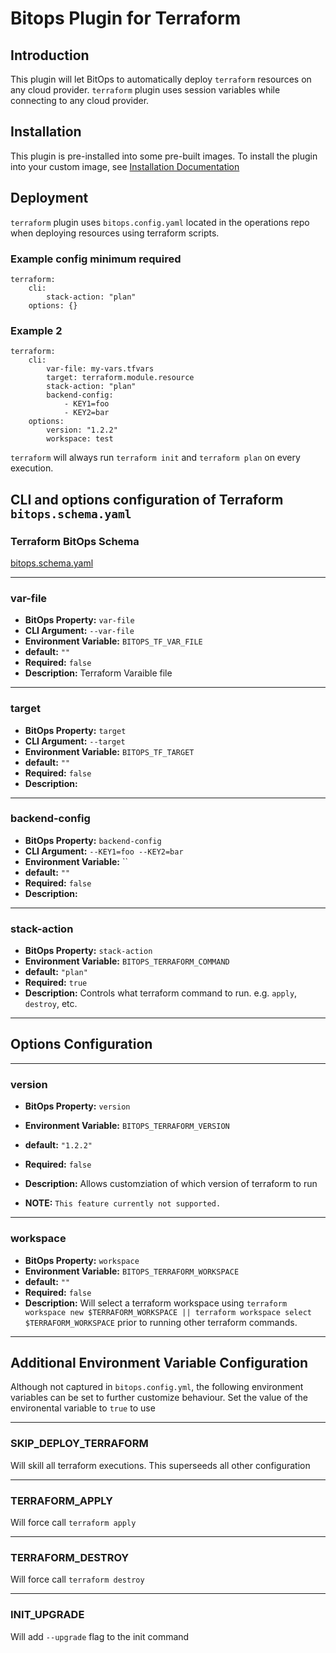# Bitops Plugin for Terraform

## Introduction
This plugin will let BitOps to automatically deploy ``terraform`` resources on any cloud provider. ``terraform`` plugin uses session variables while connecting to any cloud provider.

## Installation

This plugin is pre-installed into some pre-built images.  To install the plugin into your custom image, see [Installation Documentation](INSTALL.md)

## Deployment

``terraform`` plugin uses ```bitops.config.yaml``` located in the operations repo when deploying resources using terraform scripts.

### Example config minimum required
```
terraform:
    cli:
        stack-action: "plan"
    options: {}

```

### Example 2
```
terraform:
    cli:
        var-file: my-vars.tfvars
        target: terraform.module.resource
        stack-action: "plan"
        backend-config:
            - KEY1=foo
            - KEY2=bar
    options:
        version: "1.2.2"
        workspace: test
```

``terraform`` will always run `terraform init` and `terraform plan` on every execution.

## CLI and options configuration of Terraform ``bitops.schema.yaml``

### Terraform BitOps Schema

[bitops.schema.yaml](https://github.com/bitops-plugins/terraform/blob/main/bitops.schema.yaml)

-------------------
### var-file
* **BitOps Property:** `var-file`
* **CLI Argument:** `--var-file`
* **Environment Variable:** `BITOPS_TF_VAR_FILE`
* **default:** `""`
* **Required:** `false`
* **Description:** Terraform Varaible file

-------------------
### target
* **BitOps Property:** `target`
* **CLI Argument:** `--target`
* **Environment Variable:** `BITOPS_TF_TARGET`
* **default:** `""`
* **Required:** `false`
* **Description:**

-------------------
### backend-config
* **BitOps Property:** `backend-config`
* **CLI Argument:** `--KEY1=foo --KEY2=bar`
* **Environment Variable:** ``
* **default:** `""`
* **Required:** `false`
* **Description:**

-------------------

### stack-action
* **BitOps Property:** `stack-action`
* **Environment Variable:** `BITOPS_TERRAFORM_COMMAND`
* **default:** `"plan"`
* **Required:** `true`
* **Description:** Controls what terraform command to run. e.g. `apply`, `destroy`, etc. 


-------------------


## Options Configuration

-------------------
### version
* **BitOps Property:** `version`
* **Environment Variable:** `BITOPS_TERRAFORM_VERSION`
* **default:** `"1.2.2"`
* **Required:** `false`
* **Description:** Allows customziation of which version of terraform to run

* **NOTE:** `This feature currently not supported.` 

-------------------
### workspace
* **BitOps Property:** `workspace`
* **Environment Variable:** `BITOPS_TERRAFORM_WORKSPACE`
* **default:** `""`
* **Required:** `false`
* **Description:** Will select a terraform workspace using `terraform workspace new $TERRAFORM_WORKSPACE || terraform workspace select $TERRAFORM_WORKSPACE` prior to running other terraform commands.

-------------------

## Additional Environment Variable Configuration
Although not captured in `bitops.config.yml`, the following environment variables can be set to further customize behaviour.  Set the value of the environental variable to `true` to use

-------------------
### SKIP_DEPLOY_TERRAFORM
Will skill all terraform executions. This superseeds all other configuration

-------------------
### TERRAFORM_APPLY
Will force call `terraform apply`

-------------------
### TERRAFORM_DESTROY
Will force call `terraform destroy`

-------------------
### INIT_UPGRADE
Will add `--upgrade` flag to the init command
